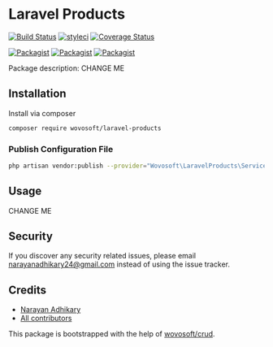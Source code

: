# Laravel Products

[![Build Status](https://travis-ci.org/wovosoft/laravel-products.svg?branch=master)](https://travis-ci.org/wovosoft/laravel-products)
[![styleci](https://styleci.io/repos/CHANGEME/shield)](https://styleci.io/repos/CHANGEME)
[![Coverage Status](https://coveralls.io/repos/github/wovosoft/laravel-products/badge.svg?branch=master)](https://coveralls.io/github/wovosoft/laravel-products?branch=master)

[![Packagist](https://img.shields.io/packagist/v/wovosoft/laravel-products.svg)](https://packagist.org/packages/wovosoft/laravel-products)
[![Packagist](https://poser.pugx.org/wovosoft/laravel-products/d/total.svg)](https://packagist.org/packages/wovosoft/laravel-products)
[![Packagist](https://img.shields.io/packagist/l/wovosoft/laravel-products.svg)](https://packagist.org/packages/wovosoft/laravel-products)

Package description: CHANGE ME

## Installation

Install via composer
```bash
composer require wovosoft/laravel-products
```

### Publish Configuration File

```bash
php artisan vendor:publish --provider="Wovosoft\LaravelProducts\ServiceProvider" --tag="config"
```

## Usage

CHANGE ME

## Security

If you discover any security related issues, please email narayanadhikary24@gmail.com
instead of using the issue tracker.

## Credits

- [Narayan Adhikary](https://github.com/wovosoft/laravel-products)
- [All contributors](https://github.com/wovosoft/laravel-products/graphs/contributors)

This package is bootstrapped with the help of
[wovosoft/crud](https://github.com/wovosoft/crud).
